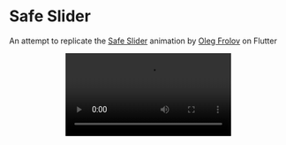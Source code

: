 # Safe Slider

An attempt to replicate the [Safe Slider](https://dribbble.com/shots/16721218-Slider) animation by [Oleg Frolov](https://dribbble.com/Volorf) on Flutter
<div controls align="center">
  <video src="https://github.com/user-attachments/assets/eaef9557-11b4-43d5-9845-171849601295" width="300" autoplay />
</div>

